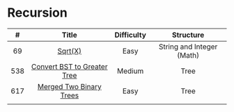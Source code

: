 
# Recursion
| # | Title | Difficulty | Structure|
| :-----:| :----: | :----: |:----:|
|69|[Sqrt(X)](https://github.com/yuxuanm/Leetcode-Java/blob/master/Leetcode/src/stringandinteger/Q69SqrtX.java)| Easy |String and Integer (Math)|
|538|[Convert BST to Greater Tree](https://github.com/yuxuanm/Leetcode-Java/blob/master/Leetcode/src/tree/Q538ConvertBSTtoGreaterTree.java)|Medium  |Tree|
|617|[Merged Two Binary Trees](https://github.com/yuxuanm/Leetcode-Java/blob/master/Leetcode/src/tree/Q617MergedTwoBinaryTrees.java)| Easy | Tree|
||[]()|  ||
